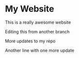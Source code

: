 # My Website

This is a really awesome website

Editing this from another branch

More updates to my repo

Another line with one more update